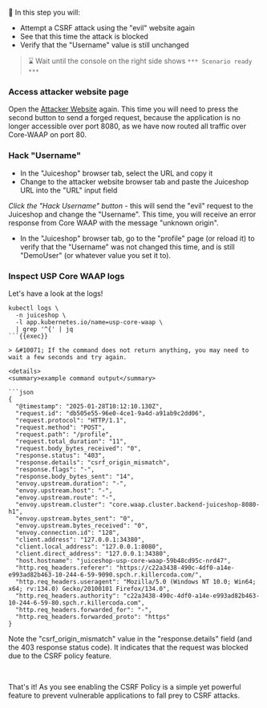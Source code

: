 &#127919; In this step you will:

* Attempt a CSRF attack using the "evil" website again
* See that this time the attack is blocked
* Verify that the "Username" value is still unchanged

> &#8987; Wait until the console on the right side shows `*** Scenario ready ***`

### Access attacker website page

Open the [Attacker Website]({{TRAFFIC_HOST1_9090}}) again. This time you will need to press the
second button to send a forged request, because the application is no longer accessible over port
8080, as we have now routed all traffic over Core-WAAP on port 80.

### Hack "Username"


* In the "Juiceshop" browser tab, select the URL and copy it
* Change to the attacker website browser tab and paste the Juiceshop URL into the "URL" input field

*Click the "Hack Username" button* - this will send the "evil" request to the Juiceshop and change the "Username". 
This time, you will receive an error response from Core WAAP with the message "unknown origin". 

* In the "Juiceshop" browser tab, go to the "profile" page (or reload it) to verify that 
  the "Username" was not changed this time, and is still "DemoUser" (or whatever value you set it to).

### Inspect USP Core WAAP logs

Let's have a look at the logs!

```shell
kubectl logs \
  -n juiceshop \
  -l app.kubernetes.io/name=usp-core-waap \
  | grep '^{' | jq
```{{exec}}

> &#10071; If the command does not return anything, you may need to wait a few seconds and try again.

<details>
<summary>example command output</summary>

```json
{
  "@timestamp": "2025-01-28T10:12:10.130Z",
  "request.id": "db505e55-96e0-4ce1-9a4d-a91ab9c2dd06",
  "request.protocol": "HTTP/1.1",
  "request.method": "POST",
  "request.path": "/profile",
  "request.total_duration": "11",
  "request.body_bytes_received": "0",
  "response.status": "403",
  "response.details": "csrf_origin_mismatch",
  "response.flags": "-",
  "response.body_bytes_sent": "14",
  "envoy.upstream.duration": "-",
  "envoy.upstream.host": "-",
  "envoy.upstream.route": "-",
  "envoy.upstream.cluster": "core.waap.cluster.backend-juiceshop-8080-h1",
  "envoy.upstream.bytes_sent": "0",
  "envoy.upstream.bytes_received": "0",
  "envoy.connection.id": "128",
  "client.address": "127.0.0.1:34380",
  "client.local_address": "127.0.0.1:8080",
  "client.direct_address": "127.0.0.1:34380",
  "host.hostname": "juiceshop-usp-core-waap-59b48cd95c-nrd47",
  "http.req_headers.referer": "https://c22a3438-490c-4df0-a14e-e993ad82b463-10-244-6-59-9090.spch.r.killercoda.com/",
  "http.req_headers.useragent": "Mozilla/5.0 (Windows NT 10.0; Win64; x64; rv:134.0) Gecko/20100101 Firefox/134.0",
  "http.req_headers.authority": "c22a3438-490c-4df0-a14e-e993ad82b463-10-244-6-59-80.spch.r.killercoda.com",
  "http.req_headers.forwarded_for": "-",
  "http.req_headers.forwarded_proto": "https"
}
```

Note the "csrf_origin_mismatch" value in the "response.details" field (and the 403 response status code). It indicates
that the request was blocked due to the CSRF policy feature.

</details>
<br />

That's it! As you see enabling the CSRF Policy is a simple yet powerful feature to prevent vulnerable applications to 
fall prey to CSRF attacks.
